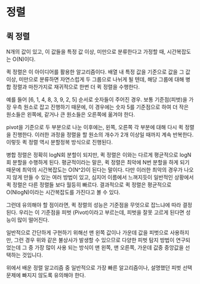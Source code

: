 # 정렬
## 퀵 정렬
N개의 값이 있고, 이 값들을 특정 값 이상, 미만으로 분류한다고 가정할 때, 시간복잡도는 O(N)이다. 

퀵 정렬은 이 아이디어를 활용한 알고리즘이다. 배열 내 특정 값을 기준으로 값을 그 값 이상, 미만으로 분류하면 자연스럽게 두 그룹으로 나뉘게 될 텐데, 해당 그룹에 대해 병합 정렬과 마찬가지로 재귀적으로 한번 더 퀵 정렬을 수행한다. 

예를 들어 [6, 1, 4, 8, 3, 9, 2, 5] 순서로 숫자들이 주어진 경우. 보통 기준점(피벗)을 가장 우측 원소로 잡고 진행하기 때문에, 이 경우에는 숫자 5를 기준점으로 하여 더 작은 원소들은 왼쪽에, 같거나 큰 원소들은 오른쪽에 옮겨야 한다.

pivot을 기준으로 두 부분으로 나눈 이후에는, 왼쪽, 오른쪽 각 부분에 대해 다시 퀵 정렬을 진행한다. 이러한 과정을 정렬을 할 원소의 개수가 2개 이상일 때까지 계속 반복한다. 이렇듯 퀵 정렬 역시 분할정복 방식으로 진행된다.

병합 정렬은 정확히 logN회 분할이 되지만, 퀵 정렬은 이와는 다르게 평균적으로 logN회 분할을 수행하게 된다. 평균적이라는 말은, 퀵 정렬은 최악에 N번 분할을 하게 되기 때문에 최악의 시간복잡도는 O(N^2)이 된다는 말이다. 다만 이러한 최악의 경우가 나오지 않게 만들 수 있는 여러 방법이 있고, 심지어 이름에서 느껴지듯이 일반적인 상황에서 퀵 정렬은 다른 정렬들 보다 월등히 빠르다. 결과적으로 퀵 정렬은 평균적으로 O(NlogN)이라는 시간복잡도를 가진다고 볼 수 있다.

그런데 유의해야 할 점이라면, 퀵 정렬의 성능은 기준점을 무엇으로 잡느냐에 따라 결정된다. 우리는 이 기준점을 피벗 (Pivot)이라고 부르는데, 피벗을 잘못 고르게 된다면 성능이 많이 떨어진다.

일반적으로 간단하게 구현하기 위해선 맨 왼쪽 값이나 가운데 값을 피벗으로 사용하지만, 그런 경우 위와 같은 불상사가 발생할 수 있으므로 다양한 피벗 탐지 방법이 연구되었는데 그 중 가장 많이 사용 되는 방식이 맨 왼쪽, 맨 오른쪽, 가운데 값중 중앙값을 선택하는 것입니다.

위에서 배운 정렬 알고리즘 중 일반적으로 가장 빠른 알고리즘이나, 설명했던 피벗 선택 문제에 빠지지 않도록 유의해야 한다.
